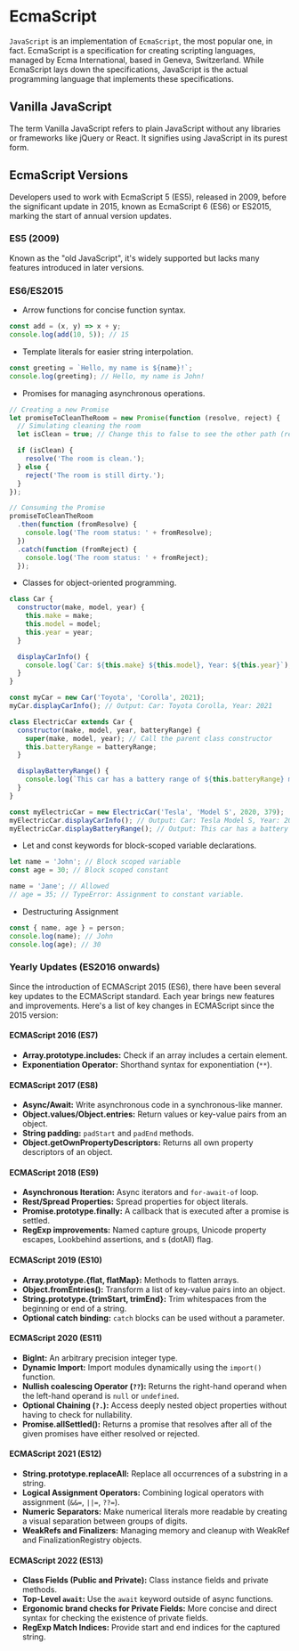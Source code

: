 # EcmaScript

`JavaScript` is an implementation of `EcmaScript`, the most popular one, in fact. EcmaScript is a specification for creating scripting languages, managed by Ecma International, based in Geneva, Switzerland. While EcmaScript lays down the specifications, JavaScript is the actual programming language that implements these specifications.

## Vanilla JavaScript

The term Vanilla JavaScript refers to plain JavaScript without any libraries or frameworks like jQuery or React. It signifies using JavaScript in its purest form.

## EcmaScript Versions

Developers used to work with EcmaScript 5 (ES5), released in 2009, before the significant update in 2015, known as EcmaScript 6 (ES6) or ES2015, marking the start of annual version updates.

### ES5 (2009)

Known as the "old JavaScript", it's widely supported but lacks many features introduced in later versions.

### ES6/ES2015

- Arrow functions for concise function syntax.

```js
const add = (x, y) => x + y;
console.log(add(10, 5)); // 15
```

- Template literals for easier string interpolation.

```js
const greeting = `Hello, my name is ${name}!`;
console.log(greeting); // Hello, my name is John!
```

- Promises for managing asynchronous operations.

```js
// Creating a new Promise
let promiseToCleanTheRoom = new Promise(function (resolve, reject) {
  // Simulating cleaning the room
  let isClean = true; // Change this to false to see the other path (reject)

  if (isClean) {
    resolve('The room is clean.');
  } else {
    reject('The room is still dirty.');
  }
});

// Consuming the Promise
promiseToCleanTheRoom
  .then(function (fromResolve) {
    console.log('The room status: ' + fromResolve);
  })
  .catch(function (fromReject) {
    console.log('The room status: ' + fromReject);
  });
```

- Classes for object-oriented programming.

```js
class Car {
  constructor(make, model, year) {
    this.make = make;
    this.model = model;
    this.year = year;
  }

  displayCarInfo() {
    console.log(`Car: ${this.make} ${this.model}, Year: ${this.year}`);
  }
}

const myCar = new Car('Toyota', 'Corolla', 2021);
myCar.displayCarInfo(); // Output: Car: Toyota Corolla, Year: 2021

class ElectricCar extends Car {
  constructor(make, model, year, batteryRange) {
    super(make, model, year); // Call the parent class constructor
    this.batteryRange = batteryRange;
  }

  displayBatteryRange() {
    console.log(`This car has a battery range of ${this.batteryRange} miles.`);
  }
}

const myElectricCar = new ElectricCar('Tesla', 'Model S', 2020, 379);
myElectricCar.displayCarInfo(); // Output: Car: Tesla Model S, Year: 2020
myElectricCar.displayBatteryRange(); // Output: This car has a battery range of 379 miles.
```

- Let and const keywords for block-scoped variable declarations.

```js
let name = 'John'; // Block scoped variable
const age = 30; // Block scoped constant

name = 'Jane'; // Allowed
// age = 35; // TypeError: Assignment to constant variable.
```

- Destructuring Assignment

```js
const { name, age } = person;
console.log(name); // John
console.log(age); // 30
```

### Yearly Updates (ES2016 onwards)

Since the introduction of ECMAScript 2015 (ES6), there have been several key updates to the ECMAScript standard. Each year brings new features and improvements. Here's a list of key changes in ECMAScript since the 2015 version:

#### ECMAScript 2016 (ES7)

- **Array.prototype.includes:** Check if an array includes a certain element.
- **Exponentiation Operator:** Shorthand syntax for exponentiation (`**`).

#### ECMAScript 2017 (ES8)

- **Async/Await:** Write asynchronous code in a synchronous-like manner.
- **Object.values/Object.entries:** Return values or key-value pairs from an object.
- **String padding:** `padStart` and `padEnd` methods.
- **Object.getOwnPropertyDescriptors:** Returns all own property descriptors of an object.

#### ECMAScript 2018 (ES9)

- **Asynchronous Iteration:** Async iterators and `for-await-of` loop.
- **Rest/Spread Properties:** Spread properties for object literals.
- **Promise.prototype.finally:** A callback that is executed after a promise is settled.
- **RegExp improvements:** Named capture groups, Unicode property escapes, Lookbehind assertions, and s (dotAll) flag.

#### ECMAScript 2019 (ES10)

- **Array.prototype.{flat, flatMap}:** Methods to flatten arrays.
- **Object.fromEntries():** Transform a list of key-value pairs into an object.
- **String.prototype.{trimStart, trimEnd}:** Trim whitespaces from the beginning or end of a string.
- **Optional catch binding:** `catch` blocks can be used without a parameter.

#### ECMAScript 2020 (ES11)

- **BigInt:** An arbitrary precision integer type.
- **Dynamic Import:** Import modules dynamically using the `import()` function.
- **Nullish coalescing Operator (`??`):** Returns the right-hand operand when the left-hand operand is `null` or `undefined`.
- **Optional Chaining (`?.`):** Access deeply nested object properties without having to check for nullability.
- **Promise.allSettled():** Returns a promise that resolves after all of the given promises have either resolved or rejected.

#### ECMAScript 2021 (ES12)

- **String.prototype.replaceAll:** Replace all occurrences of a substring in a string.
- **Logical Assignment Operators:** Combining logical operators with assignment (`&&=`, `||=`, `??=`).
- **Numeric Separators:** Make numerical literals more readable by creating a visual separation between groups of digits.
- **WeakRefs and Finalizers:** Managing memory and cleanup with WeakRef and FinalizationRegistry objects.

#### ECMAScript 2022 (ES13)

- **Class Fields (Public and Private):** Class instance fields and private methods.
- **Top-Level `await`:** Use the `await` keyword outside of async functions.
- **Ergonomic brand checks for Private Fields:** More concise and direct syntax for checking the existence of private fields.
- **RegExp Match Indices:** Provide start and end indices for the captured string.

